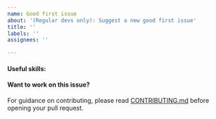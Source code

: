 ```yaml
---
name: Good first issue
about: '(Regular devs only): Suggest a new good first issue'
title: ''
labels: ''
assignees: ''

---
```


<!-- Needs the label "good first issue" assigned manually before or after opening -->

<!-- A good first issue is an uncontroversial issue, that has a relatively unique and obvious solution -->

<!-- Motivate the issue and explain the solution briefly -->

#### Useful skills:

<!-- (For example, “C++11 std::thread”, “Qt5 GUI and async GUI design” or “basic understanding of Mantle mining and the Mantle Core RPC interface”.) -->

#### Want to work on this issue?

For guidance on contributing, please read [CONTRIBUTING.md](https://github.com/mantle/mantle/blob/master/CONTRIBUTING.md) before opening your pull request.
